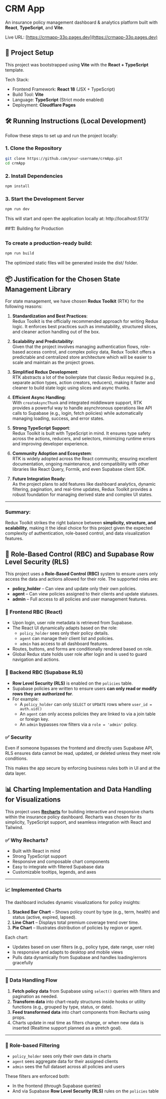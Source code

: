 # CRM App

An insurance policy management dashboard & analytics platform built with **React**, **TypeScript**, and **Vite**.

Live URL: [https://crmapp-33o.pages.dev](https://crmapp-33o.pages.dev)

## 🚀 Project Setup

This project was bootstrapped using **Vite** with the **React + TypeScript** template.

Tech Stack:

-   Frontend Framework: **React 18** (JSX + TypeScript)
-   Build Tool: **Vite**
-   Language: **TypeScript** (Strict mode enabled)
-   Deployment: **Cloudflare Pages**

## 🛠 Running Instructions (Local Development)

Follow these steps to set up and run the project locally:

### 1. Clone the Repository

```bash
git clone https://github.com/your-username/crmApp.git
cd crmApp
```

### 2. Install Dependencies

```bash
npm install
```

### 3. Start the Development Server

```bash
npm run dev
```

This will start and open the application locally at: http://localhost:5173/

##🏗 Building for Production

### To create a production-ready build:

```bash
npm run build
```

The optimized static files will be generated inside the dist/ folder.

## 📦 Justification for the Chosen State Management Library

For state management, we have chosen **Redux Toolkit** (RTK) for the following reasons:

1. **Standardization and Best Practices**:  
   Redux Toolkit is the officially recommended approach for writing Redux logic. It enforces best practices such as immutability, structured slices, and cleaner action handling out of the box.

2. **Scalability and Predictability**:  
   Given that the project involves managing authentication flows, role-based access control, and complex policy data, Redux Toolkit offers a predictable and centralized store architecture which will be easier to scale and maintain as the project grows.

3. **Simplified Redux Development**:  
   RTK abstracts a lot of the boilerplate that classic Redux required (e.g., separate action types, action creators, reducers), making it faster and cleaner to build state logic using slices and async thunks.

4. **Efficient Async Handling**:  
   With `createAsyncThunk` and integrated middleware support, RTK provides a powerful way to handle asynchronous operations like API calls to Supabase (e.g., login, fetch policies) while automatically managing loading, success, and error states.

5. **Strong TypeScript Support**:  
   Redux Toolkit is built with TypeScript in mind. It ensures type safety across the actions, reducers, and selectors, minimizing runtime errors and improving developer experience.

6. **Community Adoption and Ecosystem**:  
   RTK is widely adopted across the React community, ensuring excellent documentation, ongoing maintenance, and compatibility with other libraries like React Query, Formik, and even Supabase client SDK.

7. **Future Integration Ready**:  
   As the project plans to add features like dashboard analytics, dynamic filtering, pagination, and real-time updates, Redux Toolkit provides a robust foundation for managing derived state and complex UI states.

---

### Summary:

Redux Toolkit strikes the right balance between **simplicity, structure, and scalability**, making it the ideal choice for this project given the expected complexity of authentication, role-based control, and data visualization features.

## 🔐 Role-Based Control (RBC) and Supabase Row Level Security (RLS)

This project uses a **Role-Based Control (RBC)** system to ensure users only access the data and actions allowed for their role. The supported roles are:

-   **policy_holder** – Can view and update only their own policies.
-   **agent** – Can view policies assigned to their clients and update statuses.
-   **admin** – Full access to all policies and user management features.

### 🔐 Frontend RBC (React)

-   Upon login, user role metadata is retrieved from Supabase.
-   The React UI dynamically adapts based on the role:
    -   `policy_holder` sees only their policy details.
    -   `agent` can manage their client list and policies.
    -   `admin` has access to all dashboard features.
-   Routes, buttons, and forms are conditionally rendered based on role.
-   Global Redux state holds user role after login and is used to guard navigation and actions.

### 🔐 Backend RBC (Supabase RLS)

-   **Row Level Security (RLS)** is enabled on the `policies` table.
-   Supabase policies are written to ensure users **can only read or modify rows they are authorized for**.
-   For example:
    -   A `policy_holder` can only `SELECT` or `UPDATE` rows where `user_id = auth.uid()`
    -   An `agent` can only access policies they are linked to via a join table or foreign key.
    -   An `admin` bypasses row filters via a `role = 'admin'` policy.

### ✅ Security

Even if someone bypasses the frontend and directly uses Supabase API, RLS ensures data cannot be read, updated, or deleted unless they meet role conditions.

This makes the app secure by enforcing business rules both in UI and at the data layer.

## 📊 Charting Implementation and Data Handling for Visualizations

This project uses **[Recharts](https://recharts.org/)** for building interactive and responsive charts within the insurance policy dashboard. Recharts was chosen for its simplicity, TypeScript support, and seamless integration with React and Tailwind.

### ✅ Why Recharts?

-   Built with React in mind
-   Strong TypeScript support
-   Responsive and composable chart components
-   Easy to integrate with filtered Supabase data
-   Customizable tooltips, legends, and axes

---

### 📈 Implemented Charts

The dashboard includes dynamic visualizations for policy insights:

1. **Stacked Bar Chart** – Shows policy count by type (e.g., term, health) and status (active, expired, lapsed).
2. **Line Chart** – Displays total premium coverage trend over time.
3. **Pie Chart** – Illustrates distribution of policies by region or agent.

Each chart:

-   Updates based on user filters (e.g., policy type, date range, user role)
-   Is responsive and adapts to desktop and mobile views
-   Pulls data dynamically from Supabase and handles loading/errors gracefully

---

### 🔄 Data Handling Flow

1. **Fetch policy data** from Supabase using `select()` queries with filters and pagination as needed.
2. **Transform data** into chart-ready structures inside hooks or utility functions (e.g., grouped by type, status, or date).
3. **Feed transformed data** into chart components from Recharts using props.
4. Charts update in real time as filters change, or when new data is inserted (Realtime support planned as a stretch goal).

---

### 🔐 Role-based Filtering

-   `policy_holder` sees only their own data in charts
-   `agent` sees aggregate data for their assigned clients
-   `admin` sees the full dataset across all policies and users

These filters are enforced both:

-   In the frontend (through Supabase queries)
-   And via Supabase **Row Level Security (RLS)** rules on the `policies` table
